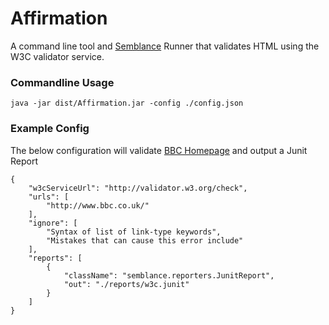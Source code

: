 Affirmation
=========

[1]: https://github.com/kylebalnave/semblance        "Semblance"

A command line tool and [Semblance][1] Runner that validates HTML using the W3C validator service.  

### Commandline Usage

    java -jar dist/Affirmation.jar -config ./config.json

### Example Config

The below configuration will validate [BBC Homepage](http://www.bbc.co.uk/) and output a Junit Report

    {
        "w3cServiceUrl": "http://validator.w3.org/check",
        "urls": [
            "http://www.bbc.co.uk/"
        ],
        "ignore": [
            "Syntax of list of link-type keywords",
            "Mistakes that can cause this error include"
        ],
        "reports": [
            {
                "className": "semblance.reporters.JunitReport",
                "out": "./reports/w3c.junit"
            }
        ]
    }	
